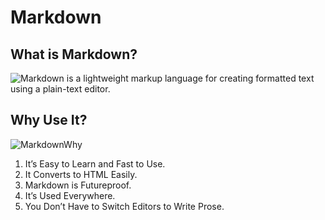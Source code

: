 # Markdown


## What is Markdown?
![Markdown](https://encrypted-tbn0.gstatic.com/images?q=tbn:ANd9GcT6cg41vhOQh5Cs6B-ImRvNZaWcxmETgUM4fg&usqp=CAU)
 is a lightweight markup language for creating formatted text using a plain-text editor.


## Why Use It?
![MarkdownWhy](https://media.defense.gov/2017/Nov/13/2001842185/-1/-1/0/171026-F-RN211-001.JPG)
1. It’s Easy to Learn and Fast to Use.
2. It Converts to HTML Easily.
3. Markdown is Futureproof.
4. It’s Used Everywhere.
5. You Don’t Have to Switch Editors to Write Prose.